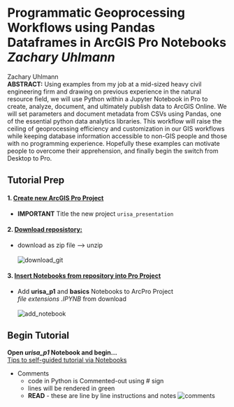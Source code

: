 # Programmatic Geoprocessing Workflows using Pandas Dataframes in ArcGIS Pro Notebooks *Zachary Uhlmann* </br>
Zachary Uhlmann</br>
**ABSTRACT:** Using examples from my job at a mid-sized heavy civil engineering firm and drawing on previous experience in the natural resource field, we will use Python within a Jupyter Notebook in Pro to create, analyze, document, and ultimately publish data to ArcGIS Online. We will set parameters and document metadata from CSVs using Pandas, one of the essential python data analytics libraries.  This workflow will raise the ceiling of geoprocessing efficiency and customization in our GIS workflows while keeping database information accessible to non-GIS people and those with no programming experience.  Hopefully these examples can motivate people to overcome their apprehension, and finally begin the switch from Desktop to Pro. 

## Tutorial Prep</br>
#### 1. <ins>Create new ArcGIS Pro Project</ins></br>
- **IMPORTANT** Title the new project ```urisa_presentation```</br>

#### 2. <ins>Download reposistory:</ins></br>
- download as zip file --> unzip</br></br>
![download_git](https://user-images.githubusercontent.com/48263393/196487941-c7fa7bbe-3d3d-4837-82b9-f8c9eebaf599.jpg)

#### 3. <ins>Insert Notebooks from repository into Pro Project</ins></br>
- Add **urisa_p1** and **basics** Notebooks to ArcPro Project</br>
_file extensions .IPYNB_ from download</br></br>
![add_notebook](https://user-images.githubusercontent.com/48263393/196487932-8ab562f9-9e34-494b-a852-6ee418aead30.jpg)</br>

## Begin Tutorial</br>
**Open _urisa_p1_ Notebook and begin...** </br>
<ins>Tips to self-guided tutorial via Notebooks</ins></br>
- Comments
  - code in Python is Commented-out using # sign 
  - lines will be rendered in green
  - **READ** - these are line by line instructions and notes
  ![comments](https://user-images.githubusercontent.com/48263393/196494882-f7684b05-87cd-4743-87fe-c405e394f64d.jpg)</br>
 

  


